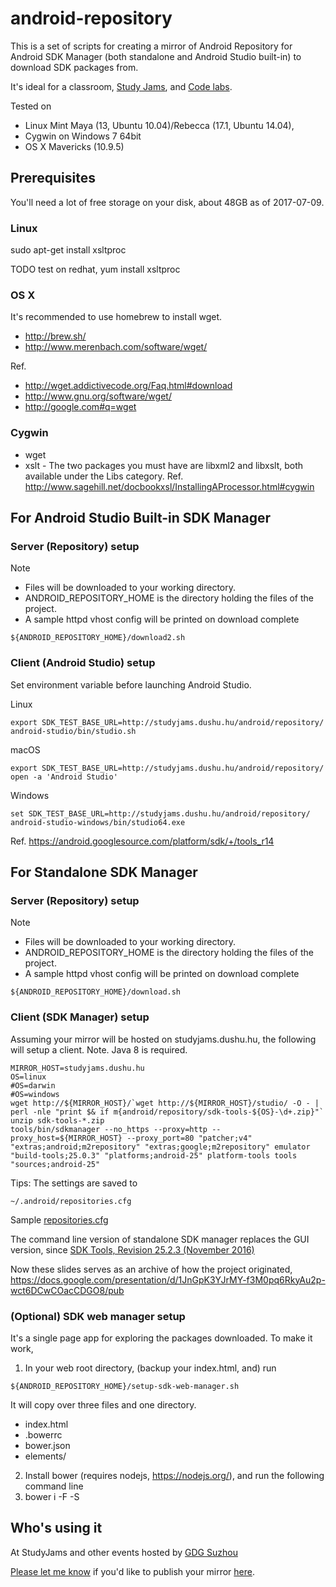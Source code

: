 # android-repository

This is a set of scripts for creating a mirror of Android Repository for Android SDK Manager (both standalone and Android Studio built-in) to download SDK packages from.

It's ideal for a classroom, [Study Jams](http://developerstudyjams.com/), and [Code labs](https://codelabs.developers.google.com/?cat=Android).

Tested on 

* Linux Mint Maya (13, Ubuntu 10.04)/Rebecca (17.1, Ubuntu 14.04),
* Cygwin on Windows 7 64bit
* OS X Mavericks (10.9.5)

## Prerequisites

You'll need a lot of free storage on your disk, about 48GB as of 2017-07-09.

### Linux

sudo apt-get install xsltproc

TODO test on redhat, yum install xsltproc

### OS X

It's recommended to use homebrew to install wget.
* http://brew.sh/
* http://www.merenbach.com/software/wget/

Ref.
* http://wget.addictivecode.org/Faq.html#download
* http://www.gnu.org/software/wget/
* http://google.com#q=wget

### Cygwin

 * wget
 * xslt - The two packages you must have are libxml2 and libxslt, both available under the Libs category.
Ref. http://www.sagehill.net/docbookxsl/InstallingAProcessor.html#cygwin

## For Android Studio Built-in SDK Manager

### Server (Repository) setup

Note
* Files will be downloaded to your working directory.
* ANDROID_REPOSITORY_HOME is the directory holding the files of the project.
* A sample httpd vhost config will be printed on download complete

```
${ANDROID_REPOSITORY_HOME}/download2.sh
```

### Client (Android Studio) setup

Set environment variable before launching Android Studio.

Linux

```
export SDK_TEST_BASE_URL=http://studyjams.dushu.hu/android/repository/
android-studio/bin/studio.sh
```

macOS

```
export SDK_TEST_BASE_URL=http://studyjams.dushu.hu/android/repository/
open -a 'Android Studio'
```

Windows

```
set SDK_TEST_BASE_URL=http://studyjams.dushu.hu/android/repository/
android-studio-windows/bin/studio64.exe
```

Ref. https://android.googlesource.com/platform/sdk/+/tools_r14

## For Standalone SDK Manager

### Server (Repository) setup

Note
* Files will be downloaded to your working directory.
* ANDROID_REPOSITORY_HOME is the directory holding the files of the project.
* A sample httpd vhost config will be printed on download complete

```
${ANDROID_REPOSITORY_HOME}/download.sh
```

### Client (SDK Manager) setup

Assuming your mirror will be hosted on studyjams.dushu.hu, the following will setup a client. Note. Java 8 is required.
```
MIRROR_HOST=studyjams.dushu.hu
OS=linux
#OS=darwin
#OS=windows
wget http://${MIRROR_HOST}/`wget http://${MIRROR_HOST}/studio/ -O - | perl -nle "print $& if m{android/repository/sdk-tools-${OS}-\d+.zip}"`
unzip sdk-tools-*.zip
tools/bin/sdkmanager --no_https --proxy=http --proxy_host=${MIRROR_HOST} --proxy_port=80 "patcher;v4" "extras;android;m2repository" "extras;google;m2repository" emulator "build-tools;25.0.3" "platforms;android-25" platform-tools tools "sources;android-25"
```

Tips: The settings are saved to
```
~/.android/repositories.cfg
```

Sample [repositories.cfg](repositories.cfg)

The command line version of standalone SDK manager replaces the GUI version, since [SDK Tools, Revision 25.2.3 (November 2016)](https://developer.android.com/studio/releases/sdk-tools.html)

Now these slides serves as an archive of how the project originated, https://docs.google.com/presentation/d/1JnGpK3YJrMY-f3M0pq6RkyAu2p-wct6DCwCOacCDGO8/pub

### (Optional) SDK web manager setup

It's a single page app for exploring the packages downloaded. To make it work,
 1. In your web root directory, (backup your index.html, and) run

```
${ANDROID_REPOSITORY_HOME}/setup-sdk-web-manager.sh
```

 It will copy over three files and one directory.
  * index.html
  * .bowerrc
  * bower.json
  * elements/
 2. Install bower (requires nodejs, https://nodejs.org/), and run the following command line
 3. bower i -F -S

## Who's using it

At StudyJams and other events hosted by [GDG Suzhou](https://plus.google.com/100160462017014431473)

[Please let me know](mailto:renfeng.cn@gmail.com?subject=a+mirror+built+with+android-repository) if you'd like to publish your mirror [here](https://github.com/renfeng/android-repository).
